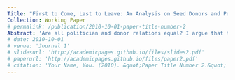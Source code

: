 ```yaml
---
Title: "First to Come, Last to Leave: An Analysis on Seed Donors and Politicians"
Collection: Working Paper
# permalink: /publication/2010-10-01-paper-title-number-2
Abstract: 'Are all politician and donor relations equal? I argue that the first supporters to politicians when their odds were lowest (i.e. their first open seat primaries) matter more to them than other donors. Likewise, since donors have supported the candidates at their least favorable electoral point, they have vetted the politician based on their commitment to the donor’s policy preferences and perceived competence (Bawn et al 2023), and will be more loyal to them as well. I test the strength of such relationships by tracking first donor donations to the politicians across multiple elections. Looking at PAC donations to the 102nd Congress to the 115th Congress cohorts, I find that first supporters donate to more terms across candidates’ political tenures than bandwagoning interests and are more reluctant to cut ties with them, opting to oscillate in support rather than abandoning them.'
# date: 2010-10-01
# venue: 'Journal 1'
# slidesurl: 'http://academicpages.github.io/files/slides2.pdf'
# paperurl: 'http://academicpages.github.io/files/paper2.pdf'
# citation: 'Your Name, You. (2010). &quot;Paper Title Number 2.&quot; <i>Journal 1</i>. 1(2).'
---
```

